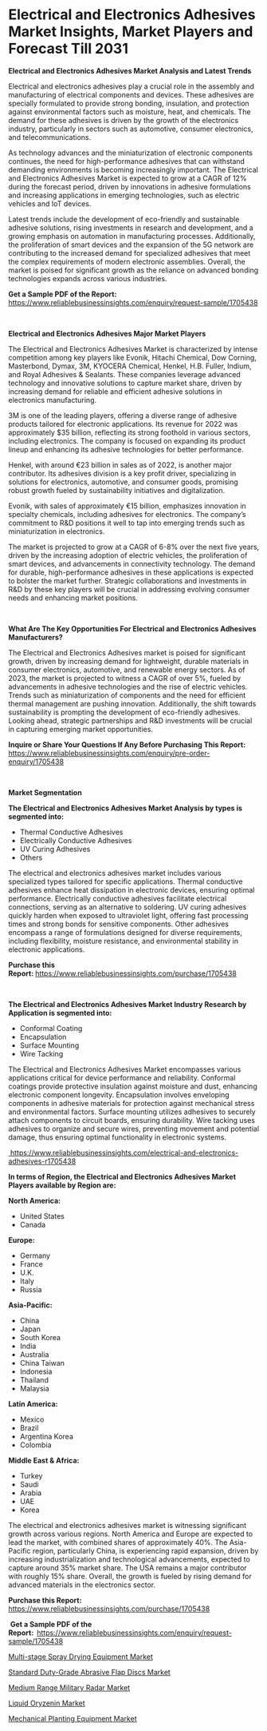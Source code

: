 <p><h1>Electrical and Electronics Adhesives Market Insights, Market Players and Forecast Till 2031</h1></p><p><strong>Electrical and Electronics Adhesives Market Analysis and Latest Trends</strong></p>
<p><p>Electrical and electronics adhesives play a crucial role in the assembly and manufacturing of electrical components and devices. These adhesives are specially formulated to provide strong bonding, insulation, and protection against environmental factors such as moisture, heat, and chemicals. The demand for these adhesives is driven by the growth of the electronics industry, particularly in sectors such as automotive, consumer electronics, and telecommunications. </p><p>As technology advances and the miniaturization of electronic components continues, the need for high-performance adhesives that can withstand demanding environments is becoming increasingly important. The Electrical and Electronics Adhesives Market is expected to grow at a CAGR of 12% during the forecast period, driven by innovations in adhesive formulations and increasing applications in emerging technologies, such as electric vehicles and IoT devices. </p><p>Latest trends include the development of eco-friendly and sustainable adhesive solutions, rising investments in research and development, and a growing emphasis on automation in manufacturing processes. Additionally, the proliferation of smart devices and the expansion of the 5G network are contributing to the increased demand for specialized adhesives that meet the complex requirements of modern electronic assemblies. Overall, the market is poised for significant growth as the reliance on advanced bonding technologies expands across various industries.</p></p>
<p><strong>Get a Sample PDF of the Report:&nbsp;</strong> <a href="https://www.reliablebusinessinsights.com/enquiry/request-sample/1705438?utm_campaign=1734&utm_medium=2&utm_source=Github&utm_content=ia&utm_term=21102024&utm_id=electrical-and-electronics-adhesives">https://www.reliablebusinessinsights.com/enquiry/request-sample/1705438</a></p>
<p>&nbsp;</p>
<p><strong>Electrical and Electronics Adhesives Major Market Players</strong></p>
<p><p>The Electrical and Electronics Adhesives Market is characterized by intense competition among key players like Evonik, Hitachi Chemical, Dow Corning, Masterbond, Dymax, 3M, KYOCERA Chemical, Henkel, H.B. Fuller, Indium, and Royal Adhesives & Sealants. These companies leverage advanced technology and innovative solutions to capture market share, driven by increasing demand for reliable and efficient adhesive solutions in electronics manufacturing.</p><p>3M is one of the leading players, offering a diverse range of adhesive products tailored for electronic applications. Its revenue for 2022 was approximately $35 billion, reflecting its strong foothold in various sectors, including electronics. The company is focused on expanding its product lineup and enhancing its adhesive technologies for better performance.</p><p>Henkel, with around €23 billion in sales as of 2022, is another major contributor. Its adhesives division is a key profit driver, specializing in solutions for electronics, automotive, and consumer goods, promising robust growth fueled by sustainability initiatives and digitalization.</p><p>Evonik, with sales of approximately €15 billion, emphasizes innovation in specialty chemicals, including adhesives for electronics. The company’s commitment to R&D positions it well to tap into emerging trends such as miniaturization in electronics.</p><p>The market is projected to grow at a CAGR of 6-8% over the next five years, driven by the increasing adoption of electric vehicles, the proliferation of smart devices, and advancements in connectivity technology. The demand for durable, high-performance adhesives in these applications is expected to bolster the market further. Strategic collaborations and investments in R&D by these key players will be crucial in addressing evolving consumer needs and enhancing market positions.</p></p>
<p>&nbsp;</p>
<p><strong>What Are The Key Opportunities For Electrical and Electronics Adhesives Manufacturers?</strong></p>
<p><p>The Electrical and Electronics Adhesives market is poised for significant growth, driven by increasing demand for lightweight, durable materials in consumer electronics, automotive, and renewable energy sectors. As of 2023, the market is projected to witness a CAGR of over 5%, fueled by advancements in adhesive technologies and the rise of electric vehicles. Trends such as miniaturization of components and the need for efficient thermal management are pushing innovation. Additionally, the shift towards sustainability is prompting the development of eco-friendly adhesives. Looking ahead, strategic partnerships and R&D investments will be crucial in capturing emerging market opportunities.</p></p>
<p><strong>Inquire or Share Your Questions If Any Before Purchasing This Report:</strong> <a href="https://www.reliablebusinessinsights.com/enquiry/pre-order-enquiry/1705438?utm_campaign=1734&utm_medium=2&utm_source=Github&utm_content=ia&utm_term=21102024&utm_id=electrical-and-electronics-adhesives">https://www.reliablebusinessinsights.com/enquiry/pre-order-enquiry/1705438</a></p>
<p>&nbsp;</p>
<p><strong>Market Segmentation</strong></p>
<p><strong>The Electrical and Electronics Adhesives Market Analysis by types is segmented into:</strong></p>
<p><ul><li>Thermal Conductive Adhesives</li><li>Electrically Conductive Adhesives</li><li>UV Curing Adhesives</li><li>Others</li></ul></p>
<p><p>The electrical and electronics adhesives market includes various specialized types tailored for specific applications. Thermal conductive adhesives enhance heat dissipation in electronic devices, ensuring optimal performance. Electrically conductive adhesives facilitate electrical connections, serving as an alternative to soldering. UV curing adhesives quickly harden when exposed to ultraviolet light, offering fast processing times and strong bonds for sensitive components. Other adhesives encompass a range of formulations designed for diverse requirements, including flexibility, moisture resistance, and environmental stability in electronic applications.</p></p>
<p><strong>Purchase this Report:&nbsp;</strong><a href="https://www.reliablebusinessinsights.com/purchase/1705438?utm_campaign=1734&utm_medium=2&utm_source=Github&utm_content=ia&utm_term=21102024&utm_id=electrical-and-electronics-adhesives">https://www.reliablebusinessinsights.com/purchase/1705438</a></p>
<p>&nbsp;</p>
<p><strong>The Electrical and Electronics Adhesives Market Industry Research by Application is segmented into:</strong></p>
<p><ul><li>Conformal Coating</li><li>Encapsulation</li><li>Surface Mounting</li><li>Wire Tacking</li></ul></p>
<p><p>The Electrical and Electronics Adhesives Market encompasses various applications critical for device performance and reliability. Conformal coatings provide protective insulation against moisture and dust, enhancing electronic component longevity. Encapsulation involves enveloping components in adhesive materials for protection against mechanical stress and environmental factors. Surface mounting utilizes adhesives to securely attach components to circuit boards, ensuring durability. Wire tacking uses adhesives to organize and secure wires, preventing movement and potential damage, thus ensuring optimal functionality in electronic systems.</p></p>
<p><a href="https://www.reliablebusinessinsights.com/electrical-and-electronics-adhesives-r1705438?utm_campaign=1734&utm_medium=2&utm_source=Github&utm_content=ia&utm_term=21102024&utm_id=electrical-and-electronics-adhesives">&nbsp;https://www.reliablebusinessinsights.com/electrical-and-electronics-adhesives-r1705438</a></p>
<p><strong>In terms of Region, the Electrical and Electronics Adhesives Market Players available by Region are:</strong></p>
<p>
    <p> <strong> North America: </strong>
        <ul>
            <li>United States</li>
            <li>Canada</li>
        </ul>
        </p> 
    <p> <strong> Europe: </strong>
        <ul>
            <li>Germany</li>
            <li>France</li>
            <li>U.K.</li>
            <li>Italy</li>
            <li>Russia</li>
        </ul>
        </p> 
    <p> <strong> Asia-Pacific: </strong>
        <ul>
            <li>China</li>
            <li>Japan</li>
            <li>South Korea</li>
            <li>India</li>
            <li>Australia</li>
            <li>China Taiwan</li>
            <li>Indonesia</li>
            <li>Thailand</li>
            <li>Malaysia</li>
        </ul>
        </p> 
    <p> <strong> Latin America: </strong>
        <ul>
            <li>Mexico</li>
            <li>Brazil</li>
            <li>Argentina Korea</li>
            <li>Colombia</li>
        </ul>
        </p> 
    <p> <strong> Middle East & Africa: </strong>
        <ul>
            <li>Turkey</li>
            <li>Saudi</li>
            <li>Arabia</li>
            <li>UAE</li>
            <li>Korea</li>
        </ul>
    </p>
    </p>
<p><p>The electrical and electronics adhesives market is witnessing significant growth across various regions. North America and Europe are expected to lead the market, with combined shares of approximately 40%. The Asia-Pacific region, particularly China, is experiencing rapid expansion, driven by increasing industrialization and technological advancements, expected to capture around 35% market share. The USA remains a major contributor with roughly 15% share. Overall, the growth is fueled by rising demand for advanced materials in the electronics sector.</p></p>
<p><strong>Purchase this Report: </strong><a href="https://www.reliablebusinessinsights.com/purchase/1705438?utm_campaign=1734&utm_medium=2&utm_source=Github&utm_content=ia&utm_term=21102024&utm_id=electrical-and-electronics-adhesives">https://www.reliablebusinessinsights.com/purchase/1705438</a></p>
<p>&nbsp;<strong>Get a Sample PDF of the Report:&nbsp;&nbsp;</strong><a href="https://www.reliablebusinessinsights.com/enquiry/request-sample/1705438?utm_campaign=1734&utm_medium=2&utm_source=Github&utm_content=ia&utm_term=21102024&utm_id=electrical-and-electronics-adhesives">https://www.reliablebusinessinsights.com/enquiry/request-sample/1705438</a></p>
<p><strong></strong></p>
<p><p><a href="https://www.linkedin.com/pulse/multi-stage-spray-drying-equipment-market-research-report-jmxxf?utm_campaign=1734&utm_medium=2&utm_source=Github&utm_content=ia&utm_term=21102024&utm_id=electrical-and-electronics-adhesives">Multi-stage Spray Drying Equipment Market</a></p><p><a href="https://www.linkedin.com/pulse/global-standard-duty-grade-abrasive-flap-discs-nexus-sector-3r70f?utm_campaign=1734&utm_medium=2&utm_source=Github&utm_content=ia&utm_term=21102024&utm_id=electrical-and-electronics-adhesives">Standard Duty-Grade Abrasive Flap Discs Market</a></p><p><a href="https://www.linkedin.com/pulse/medium-range-military-radar-market-strategic-insights-product-b23zf?utm_campaign=1734&utm_medium=2&utm_source=Github&utm_content=ia&utm_term=21102024&utm_id=electrical-and-electronics-adhesives">Medium Range Military Radar Market</a></p><p><a href="https://www.linkedin.com/pulse/liquid-oryzenin-market-share-analysis-growth-trends-forecasts-sxdsf?utm_campaign=1734&utm_medium=2&utm_source=Github&utm_content=ia&utm_term=21102024&utm_id=electrical-and-electronics-adhesives">Liquid Oryzenin Market</a></p><p><a href="https://www.linkedin.com/pulse/mechanical-planting-equipment-market-analysis-report-global-6s0ff?utm_campaign=1734&utm_medium=2&utm_source=Github&utm_content=ia&utm_term=21102024&utm_id=electrical-and-electronics-adhesives">Mechanical Planting Equipment Market</a></p></p>